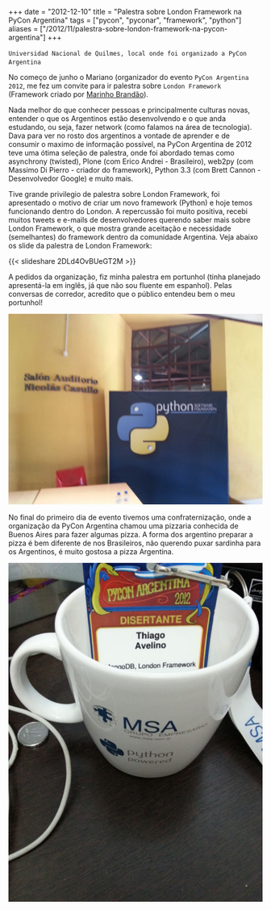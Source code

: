 +++
date = "2012-12-10"
title = "Palestra sobre London Framework na PyCon Argentina"
tags = ["pycon", "pyconar", "framework", "python"]
aliases = ["/2012/11/palestra-sobre-london-framework-na-pycon-argentina"]
+++

`Universidad Nacional de Quilmes, local onde foi organizado a PyCon Argentina`

No começo de junho o Mariano (organizador do evento `PyCon Argentina 2012`, me fez um convite para ir palestra sobre `London Framework` (Framework criado por [Marinho Brandão](https://github.com/marinho)).

Nada melhor do que conhecer pessoas e principalmente culturas novas, entender o que os Argentinos estão desenvolvendo e o que anda estudando, ou seja, fazer network (como falamos na área de tecnologia). Dava para ver no rosto dos argentinos a vontade de aprender e de consumir o maximo de informação possível, na PyCon Argentina de 2012 teve uma ótima seleção de palestra, onde foi abordado temas como asynchrony (twisted), Plone (com Erico Andrei - Brasileiro), web2py  (com Massimo Di Pierro - criador do framework), Python 3.3 (com Brett Cannon - Desenvolvedor Google) e muito mais.

Tive grande privilegio de palestra sobre London Framework, foi apresentado o motivo de criar um novo framework (Python) e hoje temos funcionando dentro do London. A repercussão foi muito positiva, recebi muitos tweets e e-mails de desenvolvedores querendo saber mais sobre London Framework, o que mostra grande aceitação e necessidade (semelhantes) do framework dentro da comunidade Argentina. Veja abaixo os slide da palestra de London Framework:

{{< slideshare 2DLd4OvBUeGT2M  >}}

A pedidos da organização, fiz minha palestra em portunhol (tinha planejado apresentá-la em inglês, já que não sou fluente em espanhol). Pelas conversas de corredor, acredito que o público entendeu bem o meu portunhol!

![Python Software Fundation na PyCon Ar 2012](/blog/pyconar2012-psf.jpg)

No final do primeiro dia de evento tivemos uma confraternização, onde a organização da PyCon Argentina chamou uma pizzaria conhecida de Buenos Aires para fazer algumas pizza. A forma dos argentino preparar a pizza é bem diferente de nos Brasileiros, não querendo puxar sardinha para os Argentinos, é muito gostosa a pizza Argentina.

![Ticket PyCon Ar 2012](/blog/pyconar2012-ticket.jpg)

